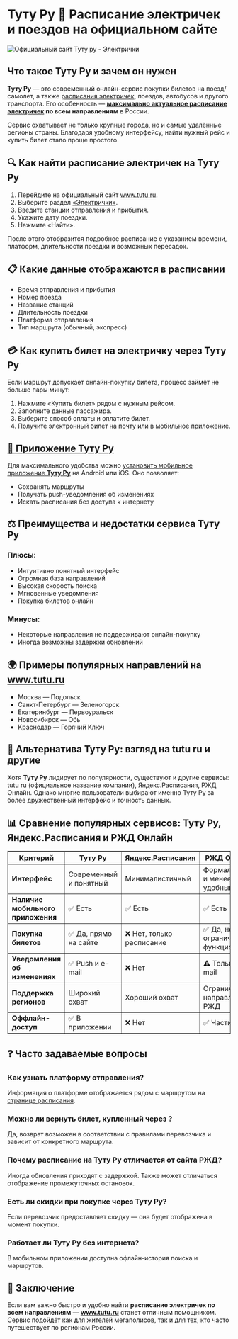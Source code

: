   <h1>Туту Ру 🚆 Расписание электричек и поездов на официальном сайте</h1>
 	

<img src="[URL](https://github.com/user-attachments/assets/34e94e2c-5e99-4610-9b39-7cb312efae58)" alt="Официальный сайт Туту ру - Электрички" />

  <h2> Что такое Туту Ру и зачем он нужен</h2>
  <p><strong>Туту Ру</strong> — это современный онлайн-сервис покупки билетов на поезд/самолет, а также <a href="https://go.avck.ws/d5c2751eb76c45f0?erid=LdtCKAcNs&m=1">расписания электричек</a>, поездов, автобусов и другого транспорта. Его особенность — <strong><a href="https://go.avck.ws/d5c2751eb76c45f0?erid=LdtCKAcNs&m=1">максимально актуальное расписание электричек</a> по всем направлениям</strong> в России.</p>
  <p>Сервис охватывает не только крупные города, но и самые удалённые регионы страны. Благодаря удобному интерфейсу, найти нужный рейс и купить билет стало проще простого.</p>

  <h2>🔍 Как найти расписание электричек на Туту Ру</h2>
  <ol>
    <li>Перейдите на официальный сайт <a href="https://go.avck.ws/4db9e2fa4070f5a0?erid=LdtCKAcNs&m=1">www.tutu.ru</a>.</li>
    <li>Выберите раздел <a href="https://go.avck.ws/d5c2751eb76c45f0?erid=LdtCKAcNs&m=1">«Электрички»</a>.</li>
    <li>Введите станции отправления и прибытия.</li>
    <li>Укажите дату поездки.</li>
    <li>Нажмите «Найти».</li>
  </ol>
  <p>После этого отобразится подробное расписание с указанием времени, платформ, длительности поездки и возможных пересадок.</p>

  <h2>📋 Какие данные отображаются в расписании</h2>
  <ul>
    <li>Время отправления и прибытия</li>
    <li>Номер поезда</li>
    <li>Название станций</li>
    <li>Длительность поездки</li>
    <li>Платформа отправления</li>
    <li>Тип маршрута (обычный, экспресс)</li>
  </ul>

  <h2>💳 Как купить билет на электричку через Туту Ру</h2>
  <p>Если маршрут допускает онлайн-покупку билета, процесс займёт не больше пары минут:</p>
  <ol>
    <li>Нажмите «Купить билет» рядом с нужным рейсом.</li>
    <li>Заполните данные пассажира.</li>
    <li>Выберите способ оплаты и оплатите билет.</li>
    <li>Получите электронный билет на почту или в мобильное приложение.</li>
  </ol>

  <h2><a href="https://go.avck.ws/0fe4125b239f53b0?erid=LdtCKAcNs&m=1">📲 Приложение Туту Ру</a></h2>
  <p>Для максимального удобства можно <a href="https://go.avck.ws/0fe4125b239f53b0?erid=LdtCKAcNs&m=1">установить мобильное приложение <strong>Туту Ру</strong></a>  на Android или iOS. Оно позволяет:</p>
  <ul>
    <li>Сохранять маршруты</li>
    <li>Получать push-уведомления об изменениях</li>
    <li>Искать расписания без доступа к интернету</li>
  </ul>

  <h2>⚖️ Преимущества и недостатки сервиса Туту Ру</h2>
  <h3>Плюсы:</h3>
  <ul>
    <li>Интуитивно понятный интерфейс</li>
    <li>Огромная база направлений</li>
    <li>Высокая скорость поиска</li>
    <li>Мгновенные уведомления</li>
    <li>Покупка билетов онлайн</li>
  </ul>
  <h3>Минусы:</h3>
  <ul>
    <li>Некоторые направления не поддерживают онлайн-покупку</li>
    <li>Иногда возможны задержки обновлений</li>
  </ul>

  <h2>🌍 Примеры популярных направлений на <a href="https://go.avck.ws/4db9e2fa4070f5a0?erid=LdtCKAcNs&m=1">www.tutu.ru</a></h2>
  <ul>
    <li>Москва — Подольск</li>
    <li>Санкт-Петербург — Зеленогорск</li>
    <li>Екатеринбург — Первоуральск</li>
    <li>Новосибирск — Обь</li>
    <li>Краснодар — Горячий Ключ</li>
  </ul>

  <h2>📌 Альтернатива Туту Ру: взгляд на tutu ru и другие</h2>
  <p>Хотя <strong>Туту Ру</strong> лидирует по популярности, существуют и другие сервисы: tutu ru (официальное название компании), Яндекс.Расписания, РЖД Онлайн. Однако многие пользователи выбирают именно Туту Ру за более дружественный интерфейс и точность данных.</p>
  <h2>📊 Сравнение популярных сервисов: Туту Ру, Яндекс.Расписания и РЖД Онлайн</h2>
<table border="1" cellpadding="8" cellspacing="0" style="border-collapse: collapse; width: 100%;">
  <thead>
    <tr>
      <th>Критерий</th>
      <th>Туту Ру</th>
      <th>Яндекс.Расписания</th>
      <th>РЖД Онлайн</th>
    </tr>
  </thead>
  <tbody>
    <tr>
      <td><strong>Интерфейс</strong></td>
      <td>Современный и понятный</td>
      <td>Минималистичный</td>
      <td>Формальный и менее удобный</td>
    </tr>
    <tr>
      <td><strong>Наличие мобильного приложения</strong></td>
      <td>✅ Есть</td>
      <td>✅ Есть</td>
      <td>✅ Есть</td>
    </tr>
    <tr>
      <td><strong>Покупка билетов</strong></td>
      <td>✅ Да, прямо на сайте</td>
      <td>❌ Нет, только расписание</td>
      <td>✅ Да, но ограниченный функционал</td>
    </tr>
    <tr>
      <td><strong>Уведомления об изменениях</strong></td>
      <td>✅ Push и e-mail</td>
      <td>❌ Нет</td>
      <td>⚠️ Только e-mail</td>
    </tr>
    <tr>
      <td><strong>Поддержка регионов</strong></td>
      <td>Широкий охват</td>
      <td>Хороший охват</td>
      <td>Ограничен направлением РЖД</td>
    </tr>
    <tr>
      <td><strong>Оффлайн-доступ</strong></td>
      <td>✅ В приложении</td>
      <td>❌ Нет</td>
      <td>✅ Частично</td>
    </tr>
  </tbody>
</table>


  <h2>❓ Часто задаваемые вопросы</h2>
  <h3>Как узнать платформу отправления?</h3>
  <p>Информация о платформе отображается рядом с маршрутом на <a href="https://go.avck.ws/d5c2751eb76c45f0?erid=LdtCKAcNs&m=1">странице расписания</a>.</p>
  <h3>Можно ли вернуть билет, купленный через ?</h3>
  <p>Да, возврат возможен в соответствии с правилами перевозчика и зависит от конкретного маршрута.</p>
  <h3>Почему расписание на Туту Ру отличается от сайта РЖД?</h3>
  <p>Иногда обновления приходят с задержкой. Также может отличаться отображение промежуточных остановок.</p>
  <h3>Есть ли скидки при покупке через Туту Ру?</h3>
  <p>Если перевозчик предоставляет скидку — она будет отображена в момент покупки.</p>
  <h3>Работает ли Туту Ру без интернета?</h3>
  <p>В мобильном приложении доступна офлайн-история поиска и маршрутов.</p>

  <h2>🏁 Заключение</h2>
  <p>Если вам важно быстро и удобно найти <strong>расписание электричек по всем направлениям</strong> — <strong><a href="https://go.avck.ws/4db9e2fa4070f5a0?erid=LdtCKAcNs&m=1">www.tutu.ru</a></strong> станет отличным помощником. Сервис подойдёт как для жителей мегаполисов, так и для тех, кто часто путешествует по регионам России.</p>


